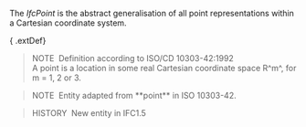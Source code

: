 The _IfcPoint_ is the abstract generalisation of all point representations within a Cartesian coordinate system.

{ .extDef}
> NOTE&nbsp; Definition according to ISO/CD 10303-42:1992  
> A point is a location in some real Cartesian coordinate space R\^m\^, for m = 1, 2 or 3.

> NOTE&nbsp; Entity adapted from \*\*point\*\* in ISO 10303-42.

> HISTORY&nbsp; New entity in IFC1.5
